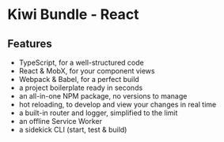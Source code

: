 # Kiwi Bundle - React

## Features
- TypeScript, for a well-structured code
- React & MobX, for your component views
- Webpack & Babel, for a perfect build
- a project boilerplate ready in seconds
- an all-in-one NPM package, no versions to manage
- hot reloading, to develop and view your changes in real time
- a built-in router and logger, simplified to the limit
- an offline Service Worker
- a sidekick CLI (start, test & build)

